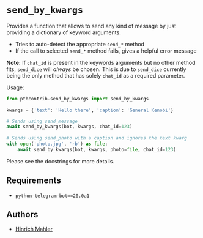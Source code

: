 # `send_by_kwargs`

Provides a function that allows to send any kind of message by just providing a dictionary of keyword arguments.

*   Tries to auto-detect the appropriate `send_*` method
*   If the call to selected `send_*` method fails, gives a helpful error message

**Note:** If `chat_id` is present in the keywords arguments but no other method fits, `send_dice` will *always* be chosen. This is due to `send_dice` currently being the only method that has solely `chat_id` as a required parameter.

Usage:

```python
from ptbcontrib.send_by_kwargs import send_by_kwargs
    
kwargs = {'text': 'Hello there', 'caption': 'General Kenobi'}

# Sends using send_message
await send_by_kwargs(bot, kwargs, chat_id=123)
    
# Sends using send_photo with a caption and ignores the text kwarg
with open('photo.jpg', 'rb') as file:
    await send_by_kwargs(bot, kwargs, photo=file, chat_id=123)
```

Please see the docstrings for more details.

## Requirements

*   `python-telegram-bot==20.0a1`

## Authors

*   [Hinrich Mahler](https://github.com/bibo-joshi)
